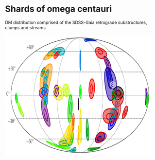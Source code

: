 # Shards of omega centauri
DM distribution comprised of the SDSS-Gaia retrograde substructures, clumps and streams

<img src="plots/plots_png/ShardsVelocityDist_Mollweide.png" width="480" height="400">
